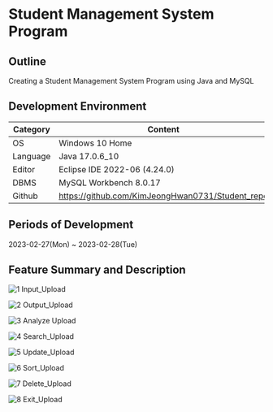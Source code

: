 # Student Management System Program

## Outline
Creating a Student Management System Program using Java and MySQL

## Development Environment
| Category | Content |
| --- | --- |
| OS | Windows 10 Home |
| Language | Java 17.0.6_10 |
| Editor | Eclipse IDE 2022-06 (4.24.0) |
| DBMS | MySQL Workbench 8.0.17 |
| Github | https://github.com/KimJeongHwan0731/Student_repo |

## Periods of Development
2023-02-27(Mon) ~ 2023-02-28(Tue)

## Feature Summary and Description
![1  Input_Upload](https://user-images.githubusercontent.com/126849373/224264293-6108a859-7faf-4dd5-9220-1672b2f8a463.PNG)

![2  Output_Upload](https://user-images.githubusercontent.com/126849373/224264305-48a5c01d-8bf9-4b27-805b-8dbcd34cf504.png)

![3  Analyze Upload](https://user-images.githubusercontent.com/126849373/224264311-7f3697d5-abe2-4521-9503-6837ffdff6ba.png)

![4  Search_Upload](https://user-images.githubusercontent.com/126849373/224264321-0b262660-5636-4ab7-8977-0c2e90114eb7.png)

![5  Update_Upload](https://user-images.githubusercontent.com/126849373/224264328-b3f2b8f8-7b62-4772-a360-a4247842d95c.png)

![6  Sort_Upload](https://user-images.githubusercontent.com/126849373/224264336-07d83488-5ef5-475d-8b8a-1e3457154349.png)

![7  Delete_Upload](https://user-images.githubusercontent.com/126849373/224264343-b31ab4dc-776d-46d4-a908-4bb08769ce66.png)

![8  Exit_Upload](https://user-images.githubusercontent.com/126849373/224264355-f2c1565f-8636-4c86-bfb1-1f2bde88a987.png)
